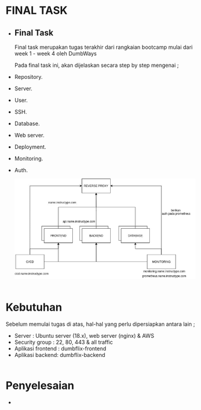 # **FINAL TASK**

- ## **Final Task**
  
  Final task merupakan tugas terakhir dari rangkaian bootcamp mulai dari week 1 - week 4 oleh DumbWays<br>
  
  Pada final task ini, akan dijelaskan secara step by step mengenai ;

- Repository.
- Server.
- User.
- SSH.
- Database.
- Web server.
- Deployment.
- Monitoring.
- Auth.

    ![arsitektur](arsitektur.png) <br><br>

# **Kebutuhan**

Sebelum memulai tugas di atas, hal-hal yang perlu dipersiapkan antara lain ;

- Server : Ubuntu server (18.x), web server (nginx) & AWS
- Security group : 22, 80, 443 & all traffic
- Aplikasi frontend : dumbflix-frontend 
- Aplikasi backend: dumbflix-backend <br><br>

# **Penyelesaian**
- 
